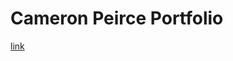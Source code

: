 # Cameron Peirce Portfolio

[link]([https://www.example.com](https://githubgerald.github.io/Cameron-Peirce-Portfolio/))
